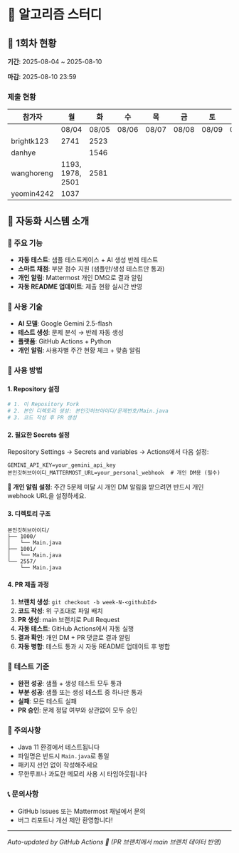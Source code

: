 # 🚀 알고리즘 스터디

## 📅 1회차 현황
**기간**: 2025-08-04 ~ 2025-08-10

**마감**: 2025-08-10 23:59

### 제출 현황

| 참가자 | 월 | 화 | 수 | 목 | 금 | 토 | 일 |
|--------|----|----|----|----|----|----|---|
|        | 08/04 | 08/05 | 08/06 | 08/07 | 08/08 | 08/09 | 08/10 |
| brightk123 | 2741 | 2523 |  |  |  |  |  |
| danhye |  | 1546 |  |  |  |  |  |
| wanghoreng | 1193, 1978, 2501 | 2581 |  |  |  |  |  |
| yeomin4242 | 1037 |  |  |  |  |  |  |
## 🤖 자동화 시스템 소개

### 🔧 주요 기능
- **자동 테스트**: 샘플 테스트케이스 + AI 생성 반례 테스트
- **스마트 채점**: 부분 점수 지원 (샘플만/생성 테스트만 통과)
- **개인 알림**: Mattermost 개인 DM으로 결과 알림
- **자동 README 업데이트**: 제출 현황 실시간 반영

### 🧠 사용 기술
- **AI 모델**: Google Gemini 2.5-flash
- **테스트 생성**: 문제 분석 → 반례 자동 생성
- **플랫폼**: GitHub Actions + Python
- **개인 알림**: 사용자별 주간 현황 체크 + 맞춤 알림

### 📝 사용 방법

#### 1. Repository 설정
```bash
# 1. 이 Repository Fork
# 2. 본인 디렉토리 생성: 본인깃허브아이디/문제번호/Main.java
# 3. 코드 작성 후 PR 생성
```

#### 2. 필요한 Secrets 설정
Repository Settings → Secrets and variables → Actions에서 다음 설정:

```
GEMINI_API_KEY=your_gemini_api_key
본인깃허브아이디_MATTERMOST_URL=your_personal_webhook  # 개인 DM용 (필수)
```

**📱 개인 알림 설정**: 주간 5문제 미달 시 개인 DM 알림을 받으려면 반드시 개인 webhook URL을 설정하세요. 

#### 3. 디렉토리 구조
```
본인깃허브아이디/
├── 1000/
│   └── Main.java
├── 1001/
│   └── Main.java
└── 2557/
    └── Main.java
```

#### 4. PR 제출 과정
1. **브랜치 생성**: `git checkout -b week-N-<githubId>`  
2. **코드 작성**: 위 구조대로 파일 배치
3. **PR 생성**: main 브랜치로 Pull Request
4. **자동 테스트**: GitHub Actions에서 자동 실행
5. **결과 확인**: 개인 DM + PR 댓글로 결과 알림
6. **자동 병합**: 테스트 통과 시 자동 README 업데이트 후 병합

### 🎯 테스트 기준
- **완전 성공**: 샘플 + 생성 테스트 모두 통과
- **부분 성공**: 샘플 또는 생성 테스트 중 하나만 통과  
- **실패**: 모든 테스트 실패
- **PR 승인**: 문제 정답 여부와 상관없이 모두 승인

### 🚨 주의사항
- Java 11 환경에서 테스트됩니다
- 파일명은 반드시 `Main.java`로 통일
- 패키지 선언 없이 작성해주세요
- 무한루프나 과도한 메모리 사용 시 타임아웃됩니다

### 📞 문의사항
- GitHub Issues 또는 Mattermost 채널에서 문의
- 버그 리포트나 개선 제안 환영합니다!

---
*Auto-updated by GitHub Actions 🤖 (PR 브랜치에서 main 브랜치 데이터 반영)*
